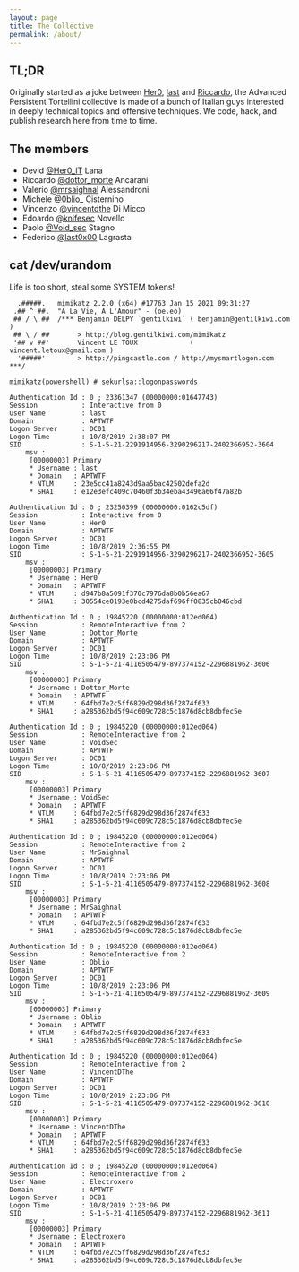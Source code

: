 ```yaml
---
layout: page
title: The Collective
permalink: /about/
---
```


## TL;DR
Originally started as a joke between [Her0](https://twitter.com/Her0_IT), [last](https://twitter.com/last0x00) and [Riccardo](https://twitter.com/dottor_morte), the Advanced Persistent Tortellini collective is made of a bunch of Italian guys interested in deeply technical topics and offensive techniques. We code, hack, and publish research here from time to time. 

## The members
- Devid [@Her0_IT](https://twitter.com/Her0_IT) Lana
- Riccardo [@dottor_morte](https://twitter.com/dottor_morte) Ancarani
- Valerio [@mrsaighnal](https://twitter.com/mrsaighnal) Alessandroni
- Michele [@0blio_](https://twitter.com/0blio_) Cisternino
- Vincenzo [@vincentdthe](https://twitter.com/vincentdthe) Di Micco
- Edoardo [@knifesec](https://twitter.com/knifesec) Novello
- Paolo [@Void_sec](https://twitter.com/Void_sec) Stagno
- Federico [@last0x00](https://twitter.com/last0x00) Lagrasta

## cat /dev/urandom
Life is too short, steal some SYSTEM tokens!

```
  .#####.   mimikatz 2.2.0 (x64) #17763 Jan 15 2021 09:31:27
 .## ^ ##.  "A La Vie, A L'Amour" - (oe.eo)
 ## / \ ##  /*** Benjamin DELPY `gentilkiwi` ( benjamin@gentilkiwi.com )
 ## \ / ##       > http://blog.gentilkiwi.com/mimikatz
 '## v ##'       Vincent LE TOUX             ( vincent.letoux@gmail.com )
  '#####'        > http://pingcastle.com / http://mysmartlogon.com   ***/

mimikatz(powershell) # sekurlsa::logonpasswords

Authentication Id : 0 ; 23361347 (00000000:01647743)
Session           : Interactive from 0
User Name         : last
Domain            : APTWTF
Logon Server      : DC01
Logon Time        : 10/8/2019 2:38:07 PM
SID               : S-1-5-21-2291914956-3290296217-2402366952-3604
	msv :	
	 [00000003] Primary
	 * Username : last
	 * Domain   : APTWTF
	 * NTLM     : 23e5cc41a8243d9aa5bac42502defa2d
	 * SHA1     : e12e3efc409c70460f3b34eba43496a66f47a82b

Authentication Id : 0 ; 23250399 (00000000:0162c5df)
Session           : Interactive from 0
User Name         : Her0
Domain            : APTWTF
Logon Server      : DC01
Logon Time        : 10/8/2019 2:36:55 PM
SID               : S-1-5-21-2291914956-3290296217-2402366952-3605
	msv :	
	 [00000003] Primary
	 * Username : Her0
	 * Domain   : APTWTF
	 * NTLM     : d947b8a5091f370c7976da8b0b56ea67
	 * SHA1     : 30554ce0193e0bcd4275daf696ff0835cb046cbd

Authentication Id : 0 ; 19845220 (00000000:012ed064)
Session           : RemoteInteractive from 2
User Name         : Dottor_Morte
Domain            : APTWTF
Logon Server      : DC01
Logon Time        : 10/8/2019 2:23:06 PM
SID               : S-1-5-21-4116505479-897374152-2296881962-3606
	msv :	
	 [00000003] Primary
	 * Username : Dottor_Morte
	 * Domain   : APTWTF
	 * NTLM     : 64fbd7e2c5ff6829d298d36f2874f633
	 * SHA1     : a285362bd5f94c609c728c5c1876d8cb8dbfec5e

Authentication Id : 0 ; 19845220 (00000000:012ed064)
Session           : RemoteInteractive from 2
User Name         : VoidSec
Domain            : APTWTF
Logon Server      : DC01
Logon Time        : 10/8/2019 2:23:06 PM
SID               : S-1-5-21-4116505479-897374152-2296881962-3607
	msv :	
	 [00000003] Primary
	 * Username : VoidSec
	 * Domain   : APTWTF
	 * NTLM     : 64fbd7e2c5ff6829d298d36f2874f633
	 * SHA1     : a285362bd5f94c609c728c5c1876d8cb8dbfec5e
   
Authentication Id : 0 ; 19845220 (00000000:012ed064)
Session           : RemoteInteractive from 2
User Name         : MrSaighnal
Domain            : APTWTF
Logon Server      : DC01
Logon Time        : 10/8/2019 2:23:06 PM
SID               : S-1-5-21-4116505479-897374152-2296881962-3608
	msv :	
	 [00000003] Primary
	 * Username : MrSaighnal
	 * Domain   : APTWTF
	 * NTLM     : 64fbd7e2c5ff6829d298d36f2874f633
	 * SHA1     : a285362bd5f94c609c728c5c1876d8cb8dbfec5e

Authentication Id : 0 ; 19845220 (00000000:012ed064)
Session           : RemoteInteractive from 2
User Name         : Oblio
Domain            : APTWTF
Logon Server      : DC01
Logon Time        : 10/8/2019 2:23:06 PM
SID               : S-1-5-21-4116505479-897374152-2296881962-3609
	msv :	
	 [00000003] Primary
	 * Username : Oblio
	 * Domain   : APTWTF
	 * NTLM     : 64fbd7e2c5ff6829d298d36f2874f633
	 * SHA1     : a285362bd5f94c609c728c5c1876d8cb8dbfec5e

Authentication Id : 0 ; 19845220 (00000000:012ed064)
Session           : RemoteInteractive from 2
User Name         : VincentDThe
Domain            : APTWTF
Logon Server      : DC01
Logon Time        : 10/8/2019 2:23:06 PM
SID               : S-1-5-21-4116505479-897374152-2296881962-3610
	msv :	
	 [00000003] Primary
	 * Username : VincentDThe
	 * Domain   : APTWTF
	 * NTLM     : 64fbd7e2c5ff6829d298d36f2874f633
	 * SHA1     : a285362bd5f94c609c728c5c1876d8cb8dbfec5e
   
Authentication Id : 0 ; 19845220 (00000000:012ed064)
Session           : RemoteInteractive from 2
User Name         : Electroxero
Domain            : APTWTF
Logon Server      : DC01
Logon Time        : 10/8/2019 2:23:06 PM
SID               : S-1-5-21-4116505479-897374152-2296881962-3611
	msv :	
	 [00000003] Primary
	 * Username : Electroxero
	 * Domain   : APTWTF
	 * NTLM     : 64fbd7e2c5ff6829d298d36f2874f633
	 * SHA1     : a285362bd5f94c609c728c5c1876d8cb8dbfec5e
```

